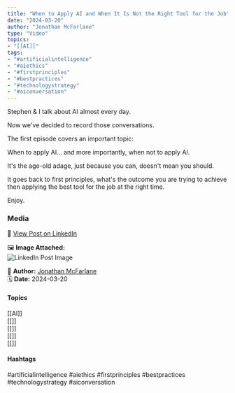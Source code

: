 ```yaml
---
title: "When to Apply AI and When It Is Not the Right Tool for the Job"  
date: "2024-03-20"  
author: "Jonathan McFarlane"  
type: "Video"  
topics:  
- "[[AI]]"  
tags:  
- "#artificialintelligence"  
- "#aiethics"  
- "#firstprinciples"  
- "#bestpractices"  
- "#technologystrategy"  
- "#aiconversation"  
---
```

Stephen & I talk about AI almost every day.

Now we've decided to record those conversations.

The first episode covers an important topic:

When to apply AI... and more importantly, when not to apply AI.

It's the age-old adage, just because you can, doesn't mean you should.

It goes back to first principles, what's the outcome you are trying to achieve  
then applying the best tool for the job at the right time.

Enjoy.

### Media

🔗 [View Post on LinkedIn](https://www.linkedin.com/feed/update/urn:li:activity:7176081613628289024)  
  
🖼 **Image Attached:**  
![LinkedIn Post Image](https://media.licdn.com/dms/image/v2/D4E10AQHskHv_p8bqcg/videocover-high/videocover-high/0/1710909912853?e=1742263200&v=beta&t=4iBObJE_d9KTGfQn7ofpGOCGEEtdCKsy_xyX6kVC1Uk)  
  
👤 **Author:** [Jonathan McFarlane](https://www.linkedin.com/in/jonathanmcfarlane/)  
🗓️ **Date:** 2024-03-20

#### Topics

[[AI]]  
[[]]  
[[]]  
[[]]  
[[]]

#### Hashtags

#artificialintelligence #aiethics #firstprinciples #bestpractices #technologystrategy #aiconversation